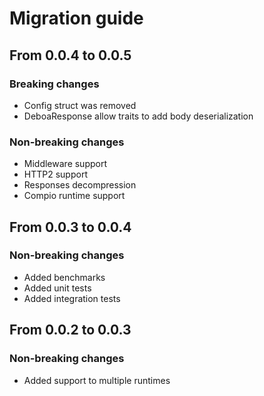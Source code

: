 # Migration guide

## From 0.0.4 to 0.0.5

### Breaking changes

* Config struct was removed
* DeboaResponse allow traits to add body deserialization

### Non-breaking changes

* Middleware support
* HTTP2 support
* Responses decompression
* Compio runtime support

## From 0.0.3 to 0.0.4
  
### Non-breaking changes

* Added benchmarks
* Added unit tests
* Added integration tests

## From 0.0.2 to 0.0.3

### Non-breaking changes

* Added support to multiple runtimes

